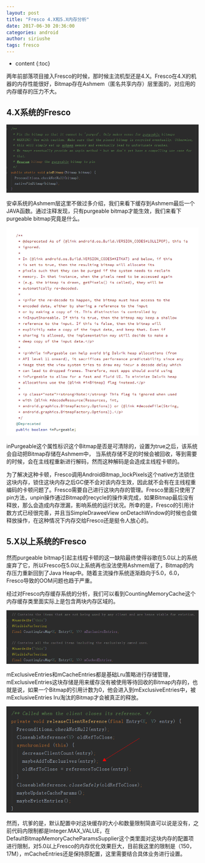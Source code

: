 ```yaml
---
layout: post
title: "Fresco 4.X和5.X内存分析"
date: 2017-06-30 20:36:00
categories: android
author: siriushe
tags: fresco
---
```


* content
{:toc}



两年前部落项目接入Fresco的时候，那时候主流机型还是4.X。Fresco在4.X的机器的内存性能很好，Bitmap存在Ashmem（匿名共享内存）层里面的，对应用的内存缓存的压力不大。

## 4.X系统的Fresco
<!--more-->

![](/image/fresco_4_x_he_5_x_nei_cun_fen_xi/a4d7236838155ee5bbca33914aa21364c5b4e8a743c3452c791bde4c914b750b)

安卓系统的Ashmem层这里不做过多介绍，我们来看下缓存到Ashmem最后一个JAVA函数。通过注释发现，只有purgeable
bitmap才能生效，我们来看下purgeable bitmap究竟是什么。

![](/image/fresco_4_x_he_5_x_nei_cun_fen_xi/6f0d5100aaef5bc5de643e60e6c07598eb2d92d567a4345306213cd203fbbf1f)

inPurgeable这个属性标识这个Bitmap是否是可清除的，设置为true之后，该系统会自动把Bitmap存储在Ashmem中，
当系统存储不足的时候会被回收，等到需要的时候，会在主线程重新进行解码，然而这种解码是会造成主线程卡顿的。

为了解决这种卡顿，Fresco调用AndroidBitmap_lockPixels这个native方法锁住这块内存，锁住这块内存之后GC便不会对该内存生效，因此就不会有在主线程重编码的卡顿问题了。Fresco需要自己进行这块内存的管理。Fresco里面只使用了pin方法，unpin操作通过Bitmap的recycle的操作来完成，如果Bitmap最后没有释放，那么会造成内存泄漏，影响系统的运行状况。所幸的是，Fresco的引用计数方式已经很完善，并且当SimpleDraweeView
onDetachWindow的时候也会做释放操作，在这种情况下内存交给Fresco还是挺令人放心的。

## 5.X以上系统的Fresco

然而purgeable
bitmap引起主线程卡顿的这一缺陷最终使得谷歌在5.0以上的系统废弃了它，所以Fresco在5.0以上系统再也没法使用Ashmem层了，Bitmap的内存压力重新回到了Java
Heap中。随着主流操作系统逐渐趋向于5.0，6.0，Fresco导致的OOM问题也趋于严重。

经过对Fresco内存缓存系统的分析，我们可以看到CountingMemoryCache这个内存缓存类里面实际上是包含两块内存区域的。

![](/image/fresco_4_x_he_5_x_nei_cun_fen_xi/5bde7de985f03b908ac501b757df049df78f76063dd1e464475cea64782351df)

mExclusiveEntries和mCacheEntries都是基础Lru策略进行存储管理，mExclusiveEntries这块存储是用来缓存没有被使用等待回收的Bitmap内存的，也就是说，如果一个Bitmap的引用计数为0，他会进入到mExclusiveEntries中，被mExclusiveEntries
lru淘汰的Bitmap才会被真正的释放。

![](/image/fresco_4_x_he_5_x_nei_cun_fen_xi/9c423d4793f93ede2186fb9196972426279cbe746f9b214c0b91dcb9316c70fb)

然而，坑爹的是，默认配置中对这块缓存的大小和数量限制简直可以说是没有，之前代码内限制都是Integer.MAX_VALUE，在DefaultBitmapMemoryCacheParamsSupplier这个类里面对这块内存的配置项进行限制，对5.0以上Fresco的内存优化效果巨大，目前我这里的限制是（150，17M），mCacheEntries还是保持原配置，这里需要结合具体业务进行设置。

